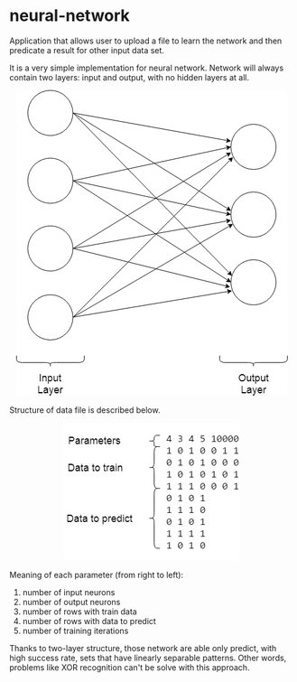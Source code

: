 # neural-network
Application that allows user to upload a file to learn the network and
then predicate a result for other input data set. 

It is a very simple implementation for neural network. Network will always contain two layers: input and output, with no hidden layers at all.
<p align="center">
  <img src="https://raw.githubusercontent.com/Ali3noid/neural-network/images/example-network.png">
</p>

Structure of data file is described below.
<p align="center">
  <img src="https://raw.githubusercontent.com/Ali3noid/neural-network/images/example-data-file.png">
</p>

Meaning of each parameter (from right to left):
1. number of input neurons
2. number of output neurons
3. number of rows with train data
4. number of rows with data to predict
5. number of training iterations

Thanks to two-layer structure, those network are able only predict, with high success rate, sets that have linearly separable patterns. Other words, problems like XOR recognition can't be solve with this approach. 